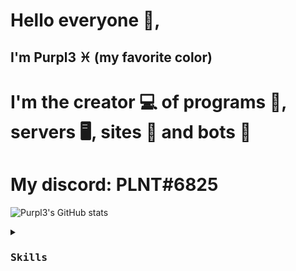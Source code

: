 # Hello everyone 👋, 
## I'm Purpl3 ♓️ (my favorite color)
# I'm the creator 💻 of programs 🧩, servers 🖥, sites 📡 and bots 🤖
# My discord: PLNT#6825
![Purpl3's GitHub stats](https://github-readme-stats.vercel.app/api?username=purpl3-yt&show_icons=true&theme=aura&hide_title=true)
<p align="center">
   <details>
      <summary>
         <kbd><h3>Skills</h3><kbd>
      </summary>
           Python 70-80%
           <br>
           Java 0.01%
           <br>
           HTML 40-47%
           <br>
           CSS 40-47%
           <br>
           JS 7%
      </details>
</p>
